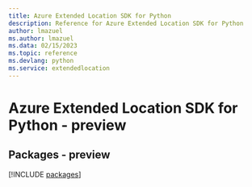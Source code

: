 ```yaml
---
title: Azure Extended Location SDK for Python
description: Reference for Azure Extended Location SDK for Python
author: lmazuel
ms.author: lmazuel
ms.data: 02/15/2023
ms.topic: reference
ms.devlang: python
ms.service: extendedlocation
---
```

# Azure Extended Location SDK for Python - preview
## Packages - preview
[!INCLUDE [packages](extended-location-index.md)]